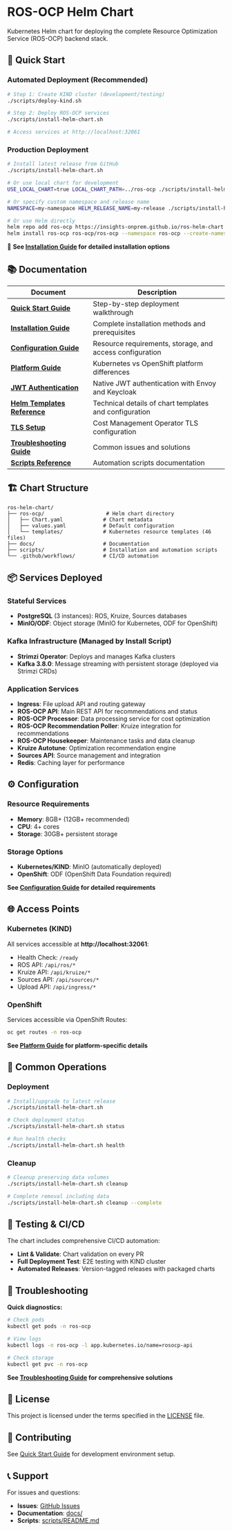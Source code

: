 # ROS-OCP Helm Chart

Kubernetes Helm chart for deploying the complete Resource Optimization Service (ROS-OCP) backend stack.

## 🚀 Quick Start

### Automated Deployment (Recommended)

```bash
# Step 1: Create KIND cluster (development/testing)
./scripts/deploy-kind.sh

# Step 2: Deploy ROS-OCP services
./scripts/install-helm-chart.sh

# Access services at http://localhost:32061
```

### Production Deployment

```bash
# Install latest release from GitHub
./scripts/install-helm-chart.sh

# Or use local chart for development
USE_LOCAL_CHART=true LOCAL_CHART_PATH=../ros-ocp ./scripts/install-helm-chart.sh

# Or specify custom namespace and release name
NAMESPACE=my-namespace HELM_RELEASE_NAME=my-release ./scripts/install-helm-chart.sh

# Or use Helm directly
helm repo add ros-ocp https://insights-onprem.github.io/ros-helm-chart
helm install ros-ocp ros-ocp/ros-ocp --namespace ros-ocp --create-namespace
```

📖 **See [Installation Guide](docs/installation.md) for detailed installation options**

## 📚 Documentation

| Document | Description |
|----------|-------------|
| **[Quick Start Guide](docs/quickstart.md)** | Step-by-step deployment walkthrough |
| **[Installation Guide](docs/installation.md)** | Complete installation methods and prerequisites |
| **[Configuration Guide](docs/configuration.md)** | Resource requirements, storage, and access configuration |
| **[Platform Guide](docs/platform-guide.md)** | Kubernetes vs OpenShift platform differences |
| **[JWT Authentication](docs/native-jwt-authentication.md)** | Native JWT authentication with Envoy and Keycloak |
| **[Helm Templates Reference](docs/helm-templates-reference.md)** | Technical details of chart templates and configuration |
| **[TLS Setup](docs/cost-management-operator-tls-setup.md)** | Cost Management Operator TLS configuration |
| **[Troubleshooting Guide](docs/troubleshooting.md)** | Common issues and solutions |
| **[Scripts Reference](scripts/README.md)** | Automation scripts documentation |

## 🏗️ Chart Structure

```
ros-helm-chart/
├── ros-ocp/                    # Helm chart directory
│   ├── Chart.yaml             # Chart metadata
│   ├── values.yaml            # Default configuration
│   └── templates/             # Kubernetes resource templates (46 files)
├── docs/                      # Documentation
├── scripts/                   # Installation and automation scripts
└── .github/workflows/         # CI/CD automation
```

## 📦 Services Deployed

### Stateful Services
- **PostgreSQL** (3 instances): ROS, Kruize, Sources databases
- **MinIO/ODF**: Object storage (MinIO for Kubernetes, ODF for OpenShift)

### Kafka Infrastructure (Managed by Install Script)
- **Strimzi Operator**: Deploys and manages Kafka clusters
- **Kafka 3.8.0**: Message streaming with persistent storage (deployed via Strimzi CRDs)

### Application Services
- **Ingress**: File upload API and routing gateway
- **ROS-OCP API**: Main REST API for recommendations and status
- **ROS-OCP Processor**: Data processing service for cost optimization
- **ROS-OCP Recommendation Poller**: Kruize integration for recommendations
- **ROS-OCP Housekeeper**: Maintenance tasks and data cleanup
- **Kruize Autotune**: Optimization recommendation engine
- **Sources API**: Source management and integration
- **Redis**: Caching layer for performance

## ⚙️ Configuration

### Resource Requirements
- **Memory**: 8GB+ (12GB+ recommended)
- **CPU**: 4+ cores
- **Storage**: 30GB+ persistent storage

### Storage Options
- **Kubernetes/KIND**: MinIO (automatically deployed)
- **OpenShift**: ODF (OpenShift Data Foundation required)

**See [Configuration Guide](docs/configuration.md) for detailed requirements**

## 🌐 Access Points

### Kubernetes (KIND)
All services accessible at **http://localhost:32061**:
- Health Check: `/ready`
- ROS API: `/api/ros/*`
- Kruize API: `/api/kruize/*`
- Sources API: `/api/sources/*`
- Upload API: `/api/ingress/*`

### OpenShift
Services accessible via OpenShift Routes:
```bash
oc get routes -n ros-ocp
```

**See [Platform Guide](docs/platform-guide.md) for platform-specific details**

## 🔧 Common Operations

### Deployment
```bash
# Install/upgrade to latest release
./scripts/install-helm-chart.sh

# Check deployment status
./scripts/install-helm-chart.sh status

# Run health checks
./scripts/install-helm-chart.sh health
```

### Cleanup
```bash
# Cleanup preserving data volumes
./scripts/install-helm-chart.sh cleanup

# Complete removal including data
./scripts/install-helm-chart.sh cleanup --complete
```

## 🧪 Testing & CI/CD

The chart includes comprehensive CI/CD automation:
- **Lint & Validate**: Chart validation on every PR
- **Full Deployment Test**: E2E testing with KIND cluster
- **Automated Releases**: Version-tagged releases with packaged charts

## 🚨 Troubleshooting

**Quick diagnostics:**
```bash
# Check pods
kubectl get pods -n ros-ocp

# View logs
kubectl logs -n ros-ocp -l app.kubernetes.io/name=rosocp-api

# Check storage
kubectl get pvc -n ros-ocp
```

**See [Troubleshooting Guide](docs/troubleshooting.md) for comprehensive solutions**

## 📄 License

This project is licensed under the terms specified in the [LICENSE](LICENSE) file.

## 🤝 Contributing

See [Quick Start Guide](docs/quickstart.md) for development environment setup.

## 📞 Support

For issues and questions:
- **Issues**: [GitHub Issues](https://github.com/insights-onprem/ros-helm-chart/issues)
- **Documentation**: [docs/](docs/)
- **Scripts**: [scripts/README.md](scripts/README.md)
